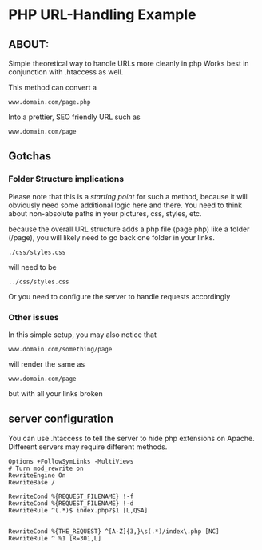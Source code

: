 # PHP URL-Handling Example

## ABOUT:

Simple theoretical way to handle URLs more cleanly in php
Works best in conjunction with .htaccess as well.

This method can convert a 

    www.domain.com/page.php
    
Into a prettier, SEO friendly URL such as 

    www.domain.com/page
    
## Gotchas    
 
 
### Folder Structure implications 

Please note that this is a *starting point* for such a method, because it will obviously need some additional logic here and there.
You need to think about non-absolute paths in your pictures, css, styles, etc.

because the overall URL structure adds a php file (page.php) like a folder (/page), you will likely need to go back one folder in your links.

    ./css/styles.css

will need to be 

    ../css/styles.css
    
Or you need to configure the server to handle requests accordingly


### Other issues

In this simple setup, you may also notice that 

    www.domain.com/something/page 
    
will render the same as

    www.domain.com/page
    
but with all your links broken
    
    
## server configuration

You can use .htaccess to tell the server to hide php extensions on Apache. Different servers may require different methods.

    Options +FollowSymLinks -MultiViews
    # Turn mod_rewrite on
    RewriteEngine On
    RewriteBase /

    RewriteCond %{REQUEST_FILENAME} !-f
    RewriteCond %{REQUEST_FILENAME} !-d
    RewriteRule ^(.*)$ index.php?$1 [L,QSA]


    RewriteCond %{THE_REQUEST} ^[A-Z]{3,}\s(.*)/index\.php [NC]
    RewriteRule ^ %1 [R=301,L]




